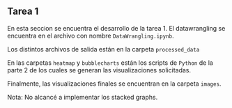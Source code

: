 ## Tarea 1
En esta seccion se encuentra el desarrollo de la tarea 1.
El datawrangling se encuentra en el archivo con nombre `DataWrangling.ipynb`.


Los distintos archivos de salida están en la carpeta `processed_data`


En las carpetas `heatmap` y `bubblecharts` están los scripts de `Python` de la parte 2 de los cuales se generan las visualizaciones solicitadas. 

Finalmente, las visualizaciones finales se encuentran en la carpeta `images`.


Nota: No alcancé a implementar los stacked graphs. 


